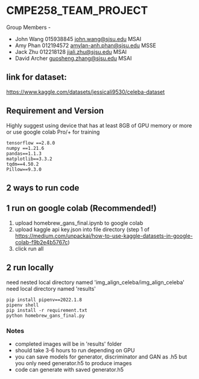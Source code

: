 # CMPE258_TEAM_PROJECT

Group Members -

- John Wang 015938845 john.wang@sjsu.edu MSAI
- Amy Phan 012194572 amylan-anh.phan@sjsu.edu MSSE
- Jack Zhu 012218128 jiali.zhu@sjsu.edu MSAI
- David Archer guosheng.zhang@sjsu.edu MSAI

## link for dataset:

https://www.kaggle.com/datasets/jessicali9530/celeba-dataset

## Requirement and Version

Highly suggest using device that has at least 8GB of GPU memory or more or use google colab Pro/+ for training

```
tensorflow ==2.8.0
numpy ==1.21.6
pandas==1.1.3
matplotlib==3.3.2
tqdm==4.50.2
Pillow==9.3.0
```

## 2 ways to run code

## 1 run on google colab (Recommended!)
1. upload homebrew_gans_final.ipynb to google colab
2. upload kaggle api key.json into file directory (step 1 of https://medium.com/unpackai/how-to-use-kaggle-datasets-in-google-colab-f9b2e4b5767c)
3. click run all

## 2 run locally
need nested local directory named 'img_align_celeba/img_align_celeba'
need local directory named 'results'
```
pip install pipenv==2022.1.8
pipenv shell
pip install -r requirement.txt
python homebrew_gans_final.py
```

### Notes
- completed images will be in 'results' folder
- should take 3-6 hours to run depending on GPU
- you can save models for generator, discriminator and GAN as .h5 but you only need generator.h5 to produce images
- code can generate with saved generator.h5
